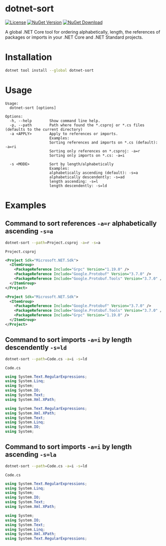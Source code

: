 # dotnet-sort
[![License](https://img.shields.io/badge/License-MIT-blue.svg?style=flat-square&logo=read-the-docs)](https://github.com/ramosisw/dotnet-sort/blob/master/LICENSE)
[![NuGet Version](https://img.shields.io/nuget/v/dotnet-sort.svg?style=flat-square&logo=nuget)](https://www.nuget.org/packages/dotnet-sort/)
[![NuGet Download](https://img.shields.io/nuget/dt/dotnet-sort.svg?style=flat-square&logo=nuget)](https://www.nuget.org/packages/dotnet-sort/)

A global .NET Core tool for ordering alphabetically, length, the references of packages or imports in your .NET Core and .NET Standard projects.

# Installation
```sh
dotnet tool install --global dotnet-sort
```


# Usage

```
Usage:
  dotnet-sort [options]

Options:
  -h, --help        Show command line help.
  -p, --path        Path where found the *.csproj or *.cs files (defaults to the current directory)
  -a <APPLY>        Apply to references or imports.
                    Examples:
                    Sorting references and imports on *.cs (default): -a=ri
                    Sorting only references on *.csproj: -a=r
                    Sorting only imports on *.cs: -a=i

  -s <MODE>         Sort by length/alphabetically
                    Examples:
                    alphabetically ascending (default): -s=a
                    alphabetically descendently: -s=ad
                    length ascending: -s=l
                    length descendently: -s=ld
```

# Examples

## Command to sort references `-a=r` alphabetically ascending `-s=a`
```sh
dotnet-sort --path=Project.csproj -a=r -s=a
```
`Project.csproj`
```xml
<Project Sdk="Microsoft.NET.Sdk">
  <ItemGroup>
    <PackageReference Include="Grpc" Version="1.19.0" />
    <PackageReference Include="Google.Protobuf" Version="3.7.0" />
    <PackageReference Include="Google.Protobuf.Tools" Version="3.7.0" />
  </ItemGroup>
</Project>
```
```xml
<Project Sdk="Microsoft.NET.Sdk">
  <ItemGroup>
    <PackageReference Include="Google.Protobuf" Version="3.7.0" />
    <PackageReference Include="Google.Protobuf.Tools" Version="3.7.0" />
    <PackageReference Include="Grpc" Version="1.19.0" />
  </ItemGroup>
</Project>
```

## Command to sort imports `-a=i` by length descendently `-s=ld`
```sh
dotnet-sort --path=Code.cs -a=i -s=ld
```

`Code.cs`
```cs
using System.Text.RegularExpressions;     
using System.Linq;                        
using System;                             
using System.IO;                          
using System.Text;                        
using System.Xml.XPath;                   
```
```cs
using System.Text.RegularExpressions;
using System.Xml.XPath;
using System.Text;
using System.Linq;
using System.IO;
using System;
```

## Command to sort imports `-a=i` by length ascending `-s=la`
```sh
dotnet-sort --path=Code.cs -a=i -s=ld
```

`Code.cs`
```cs
using System.Text.RegularExpressions;     
using System.Linq;                        
using System;                             
using System.IO;                          
using System.Text;                        
using System.Xml.XPath;                   
```
```cs
using System;
using System.IO;
using System.Text;
using System.Linq;
using System.Xml.XPath;
using System.Text.RegularExpressions;
```



















